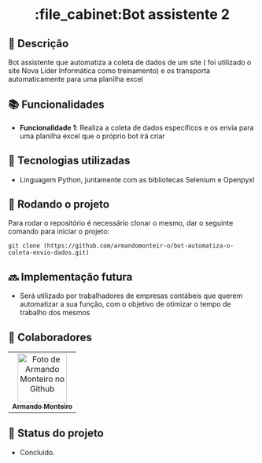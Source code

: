 <h1 align="center">:file_cabinet:Bot assistente 2</h1>

## :memo: Descrição
Bot assistente que automatiza a coleta de dados de um site ( foi utilizado o site Nova Líder Informática como treinamento) e os transporta automaticamente para uma planilha excel

## :books: Funcionalidades
* <b>Funcionalidade 1</b>: Realiza a coleta de dados específicos e os envia para uma planilha excel que o próprio bot irá criar

## :wrench: Tecnologias utilizadas
* Linguagem Python, juntamente com as bibliotecas Selenium e Openpyxl

## :rocket: Rodando o projeto
Para rodar o repositório é necessário clonar o mesmo, dar o seguinte comando para iniciar o projeto:
```
git clone (https://github.com/armandomonteir-o/bot-automatiza-o-coleta-envio-dados.git)
```

## :soon: Implementação futura
* Será utilizado por trabalhadores de empresas contábeis que querem automatizar a sua função, com o objetivo de otimizar o tempo de trabalho dos mesmos

## :handshake: Colaboradores
<table>
  <tr>
    <td align="center">
      <a href="https://github.com/armandomonteir-o">
        <img src="https://avatars.githubusercontent.com/u/141039211?s=400&u=574881d437dd6350183e057c6da9cffd83ed4069&v=4" width="100px;" alt="Foto de Armando Monteiro no Github"/><br>
        <sub>
          <b>Armando Monteiro</b>
        </sub>
      </a>
    </td>
  </tr>
</table>

## :dart: Status do projeto
* Concluido.
